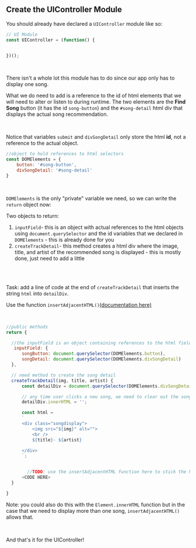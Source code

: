 ## Create the UIController Module

You should already have declared a `UIController`  module like so:

```js
// UI Module
const UIController = (function() {


})();
```



<br />



There isn't a whole lot this module has to do since our app only has to display one song.

What we do need to add is a reference to the id of html elements that we will need to alter or listen to during runtime. The two elements are the **Find Song** button (it has the id `song-button`) and the `#song-detail`  html div that displays the actual song recommendation. 

<br />

Notice that variables `submit`  and `divSongDetail`  only store the html **id**, not a reference to the actual object.

```js
//object to hold references to html selectors
const DOMElements = {
    button: '#song-button',
    divSongDetail: '#song-detail'
}
```



<br />



`DOMElements`  is the only "private" variable we need, so we can write the `return`  object now:

Two objects to return:

1. `inputField`-  this is an object with actual references to the html objects using `document.querySelector`  and the id variables that we declared in `DOMElements`   - this is already done for you
2. `createTrackDetail`-  this method creates a html div where the image, title, and artist of the recommended song is displayed   - this is mostly done, just need to add a little


<br />
<br />


Task: add a line of code at the end of  `createTrackDetail`  that inserts the string `html`  into `detailDiv`.

  Use the function `insertAdjacentHTML()`[(documentation here)](https://developer.mozilla.org/en-US/docs/Web/API/Element/insertAdjacentHTML) 



<br/>


```js
//public methods
return {

  //the inputField is an object containing references to the html fields 
   inputField: {
      songButton: document.querySelector(DOMElements.button),
      songDetail: document.querySelector(DOMElements.divSongDetail)
  },

  // need method to create the song detail
  createTrackDetail(img, title, artist) {
      const detailDiv = document.querySelector(DOMElements.divSongDetail)

      // any time user clicks a new song, we need to clear out the song detail div
      detailDiv.innerHTML = '';

      const html = 
      `
      <div class="songdisplay">
          <img src="${img}" alt="">     
          <br />           
          ${title}- ${artist}

      </div> 
      `;

    
    	//TODO: use the insertAdjacentHTML function here to stick the html string into detailDiv
      <CODE HERE>
  }

}
```
Note: you could also do this with the `Element.innerHTML` function but in the case that we need to display more than one song, `insertAdjacentHTML()`   allows that.


<br />



And that's it for the UIController!
